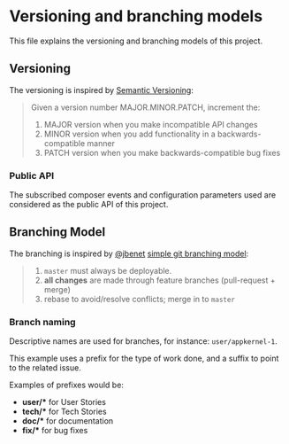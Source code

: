 # Versioning and branching models

This file explains the versioning and branching models of this project.

## Versioning

The versioning is inspired by [Semantic Versioning](http://semver.org/):

> Given a version number MAJOR.MINOR.PATCH, increment the:
>
> 1. MAJOR version when you make incompatible API changes
> 2. MINOR version when you add functionality in a backwards-compatible manner
> 3. PATCH version when you make backwards-compatible bug fixes

### Public API

The subscribed composer events and configuration parameters used are considered
as the public API of this project.

## Branching Model

The branching is inspired by [@jbenet](https://github.com/jbenet)
[simple git branching model](https://gist.github.com/jbenet/ee6c9ac48068889b0912):

> 1. `master` must always be deployable.
> 2. **all changes** are made through feature branches (pull-request + merge)
> 3. rebase to avoid/resolve conflicts; merge in to `master`

### Branch naming

Descriptive names are used for branches, for instance: `user/appkernel-1`.

This example uses a prefix for the type of work done, and a suffix to point
to the related issue.

Examples of prefixes would be:

* __user/*__ for User Stories
* __tech/*__ for Tech Stories
* __doc/*__ for documentation
* __fix/*__ for bug fixes
